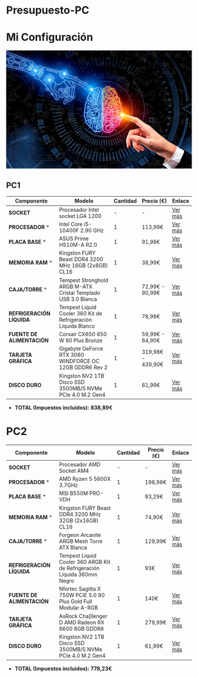 # Presupuesto-PC
# Mi Configuración
![Descripción de la imagen](imagen.png)

## PC1  

| **Componente**               | **Modelo**                                                   | **Cantidad** | **Precio (€)** | **Enlace** |
|------------------------------|-------------------------------------------------------------|-------------|---------------|------------|
| **SOCKET**                   | Procesador Intel socket LGA 1200                           | -           | -             | [Ver más]() |
| **PROCESADOR** *             | Intel Core i5-10400F 2.90 GHz                              | 1           | 113,99€       | [Ver más](https://www.pccomponentes.com/intel-core-i5-10400f-290-ghz) |
| **PLACA BASE** *             | ASUS Prime H510M-A R2.0                                    | 1           | 91,98€        | [Ver más](https://www.pccomponentes.com/asus-prime-h510m-a-r20) |
| **MEMORIA RAM** *            | Kingston FURY Beast DDR4 3200 MHz 16GB (2x8GB) CL16       | 1           | 38,99€        | [Ver más](https://www.pccomponentes.com/kingston-fury-beast-ddr4-3200-mhz-16gb-cl16) |
| **CAJA/TORRE** *             | Tempest Stronghold ARGB M-ATX Cristal Templado USB 3.0 Blanca | 1 | 72,99€ - 90,99€ | [Ver más](https://www.pccomponentes.com/tempest-stronghold-argb-m-atx-cristal-templado-usb-30-blanca) |
| **REFRIGERACIÓN LÍQUIDA**    | Tempest Liquid Cooler 360 Kit de Refrigeración Líquida Blanco | 1 | 78,98€ | [Ver más](https://www.pccomponentes.com/tempest-liquid-cooler-360-kit-de-refrigeracion-liquida-blanco) |
| **FUENTE DE ALIMENTACIÓN**   | Corsair CX650 650 W 80 Plus Bronze                         | 1 | 59,99€ - 64,90€ | [Ver más](https://www.pccomponentes.com/corsair-cx650-650-w-80-plus-bronze) |
| **TARJETA GRÁFICA**    | Gigabyte GeForce RTX 3060 WINDFORCE OC 12GB GDDR6 Rev 2 | 1 | 319,98€ - 439,90€ | [Ver más](https://www.pccomponentes.com/gigabyte-geforce-rtx-3060-windforce-oc-12gb-gddr6-rev-2) |
| **DISCO DURO** | Kingston NV2 1TB Disco SSD 3500MB/S NVMe PCIe 4.0 M.2 Gen4 | 1           | 61,99€        | [Ver más](https://www.pccomponentes.com/disco-duro-kingston-nv2-1tb-disco-ssd-3500mb-s-nvme-pcie-40-m2-gen4) |

- **TOTAL (Impuestos incluidos):** **838,89€**  
 

# PC2  



| **Componente**               | **Modelo**                                                   | **Cantidad** | **Precio (€)** | **Enlace** |
|------------------------------|-------------------------------------------------------------|-------------|---------------|------------|
| **SOCKET**                   | Procesador AMD Socket AM4                                   | -           | -             | [Ver más]() |
| **PROCESADOR** *             | AMD Ryzen 5 5600X 3.7GHz                                   | 1           | 198,98€  | [Ver más](https://www.pccomponentes.com/amd-ryzen-5-5600x-37ghz) |
| **PLACA BASE** *             | MSI B550M PRO-VDH                                          | 1           | 93,29€        | [Ver más](https://www.pccomponentes.com/msi-b550m-pro-vdh) |
| **MEMORIA RAM** *            | Kingston FURY Beast DDR4 3200 MHz 32GB (2x16GB) CL16       | 1           |  74,90€ | [Ver más](https://www.pccomponentes.com/kingston-fury-beast-ddr4-3200-mhz-32gb-2x16gb-cl16) |
| **CAJA/TORRE** *             | Forgeon Arcanite ARGB Mesh Torre ATX Blanca               | 1           | 129,99€ | [Ver más](https://www.pccomponentes.com/forgeon-arcanite-argb-mesh-torre-atx-blanca) |
| **REFRIGERACIÓN LÍQUIDA**    | Tempest Liquid Cooler 360 ARGB Kit de Refrigeración Líquida 360mm Negro | 1 | 93€ | [Ver más](https://www.pccomponentes.com/forgeon-arcanite-argb-mesh-torre-atx-blanca) |
| **FUENTE DE ALIMENTACIÓN**   | Nfortec Sagitta X 750W PCIE 5.0 80 Plus Gold Full Modular A-RGB | 1 | 140€ | [Ver más](https://www.pccomponentes.com/nfortec-sagitta-x-1000w-pcie-50-80-plus-gold-full-modular-a-rgb) |
| **TARJETA GRÁFICA**    | AsRock Cha[llenger D AMD Radeon RX 6600 8GB GDDR6 | 1 | 279,99€ | [Ver más](https://www.pccomponentes.com/asrock-challenger-d-amd-radeon-rx-6600-8-gb-gddr6) |
| **DISCO DURO** | Kingston NV2 1TB Disco SSD 3500MB/S NVMe PCIe 4.0 M.2 Gen4 | 1           | 61,99€        | [Ver más](https://www.pccomponentes.com/disco-duro-kingston-nv2-1tb-disco-ssd-3500mb-s-nvme-pcie-40-m2-gen4) |](https://www.pccomponentes.com/nfortec-sagitta-x-1000w-pcie-50-80-plus-gold-full-modular-a-rgb)


- **TOTAL (Impuestos incluidos):** **778,23€**  